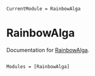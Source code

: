 ```@meta
CurrentModule = RainbowAlga
```

# RainbowAlga

Documentation for [RainbowAlga](https://git.km3net.de/tgal/RainbowAlga.jl).

```@index
```

```@autodocs
Modules = [RainbowAlga]
```
